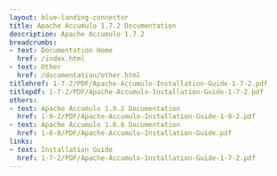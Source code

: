 ```yaml
---
layout: blue-landing-connector
title: Apache Accumulo 1.7.2 Documentation
description: Apache Accumulo 1.7.2
breadcrumbs:
- text: Documentation Home
  href: /index.html
- text: Other
  href: /documentation/other.html
titlehref: 1-7-2/PDF/Apache-Accumulo-Installation-Guide-1-7-2.pdf
titlepdf: 1-7-2/PDF/Apache-Accumulo-Installation-Guide-1-7-2.pdf
others:
- text: Apache Accumulo 1.9.2 Documentation
  href: 1-9-2/PDF/Apache-Accumulo-Installation-Guide-1-9-2.pdf
- text: Apache Accumulo 1.6.0 Documentation
  href: 1-6-0/PDF/Apache-Accumulo-Installation-Guide.pdf
links:
- text: Installation Guide
  href: 1-7-2/PDF/Apache-Accumulo-Installation-Guide-1-7-2.pdf
---
```

